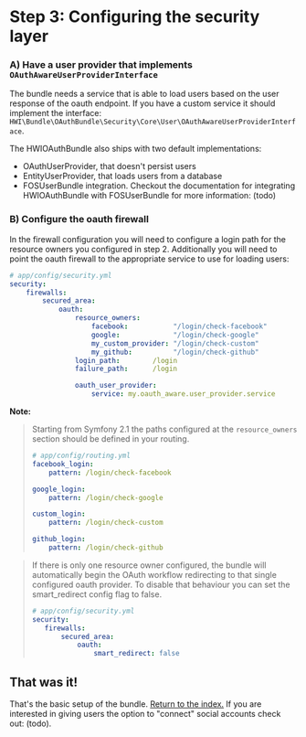 Step 3: Configuring the security layer
======================================

### A) Have a user provider that implements `OAuthAwareUserProviderInterface`

The bundle needs a service that is able to load users based on the user
response of the oauth endpoint. If you have a custom service it should
implement the interface: `HWI\Bundle\OAuthBundle\Security\Core\User\OAuthAwareUserProviderInterface`.

The HWIOAuthBundle also ships with two default implementations:

- OAuthUserProvider, that doesn't persist users
- EntityUserProvider, that loads users from a database
- FOSUserBundle integration. Checkout the documentation for integrating
  HWIOAuthBundle with FOSUserBundle for more information: (todo)

### B) Configure the oauth firewall

In the firewall configuration you will need to configure a login path for the
resource owners you configured in step 2. Additionally you will need to point
the oauth firewall to the appropriate service to use for loading users:

``` yaml
# app/config/security.yml
security:
    firewalls:
        secured_area:
            oauth:
                resource_owners:
                    facebook:           "/login/check-facebook"
                    google:             "/login/check-google"
                    my_custom_provider: "/login/check-custom"
                    my_github:          "/login/check-github"
                login_path:        /login
                failure_path:      /login

                oauth_user_provider:
                    service: my.oauth_aware.user_provider.service
```

**Note:**

> Starting from Symfony 2.1 the paths configured at the `resource_owners`
> section should be defined in your routing.
>
> ``` yaml
> # app/config/routing.yml
> facebook_login:
>     pattern: /login/check-facebook
>
> google_login:
>     pattern: /login/check-google
>
> custom_login:
>     pattern: /login/check-custom
>
> github_login:
>     pattern: /login/check-github
> ```


> If there is only one resource owner configured, the bundle will automatically
> begin the OAuth workflow redirecting to that single configured oauth provider.
> To disable that behaviour you can set the smart_redirect config flag to false.
>
> ```yaml
> # app/config/security.yml
> security:
>    firewalls:
>        secured_area:
>            oauth:
>                smart_redirect: false
> ```
## That was it!
That's the basic setup of the bundle. [Return to the index.](index.md) If you
are interested in giving users the option to "connect" social accounts check out: (todo).
